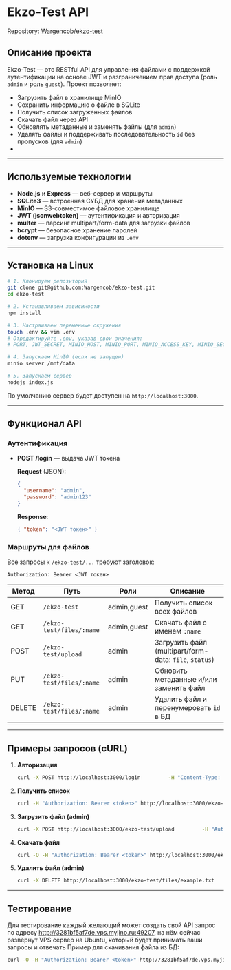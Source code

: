 # Ekzo-Test API

Repository: [Wargencob/ekzo-test](https://github.com/Wargencob/ekzo-test)

## Описание проекта

Ekzo-Test — это RESTful API для управления файлами с поддержкой аутентификации на основе JWT и разграничением прав доступа (роль `admin` и роль `guest`). Проект позволяет:

- Загрузить файл в хранилище MinIO
- Сохранить информацию о файле в SQLite
- Получить список загруженных файлов
- Скачать файл через API
- Обновлять метаданные и заменять файлы (для `admin`)
- Удалять файлы и поддерживать последовательность `id` без пропусков (для `admin`)
- 
---

## Используемые технологии

- **Node.js** и **Express** — веб-сервер и маршруты
- **SQLite3** — встроенная СУБД для хранения метаданных
- **MinIO** — S3-совместимое файловое хранилище
- **JWT (jsonwebtoken)** — аутентификация и авторизация
- **multer** — парсинг multipart/form-data для загрузки файлов
- **bcrypt** — безопасное хранение паролей
- **dotenv** — загрузка конфигурации из `.env`

---

## Установка на Linux

```bash
# 1. Клонируем репозиторий
git clone git@github.com:Wargencob/ekzo-test.git
cd ekzo-test

# 2. Устанавливаем зависимости
npm install

# 3. Настраиваем переменные окружения
touch .env && vim .env
# Отредактируйте .env, указав свои значения:
# PORT, JWT_SECRET, MINIO_HOST, MINIO_PORT, MINIO_ACCESS_KEY, MINIO_SECRET_KEY, MINIO_BUCKET, MINIO_URL

# 4. Запускаем MinIO (если не запущен)
minio server /mnt/data

# 5. Запускаем сервер
nodejs index.js
```

По умолчанию сервер будет доступен на `http://localhost:3000`.

---

## Функционал API

### Аутентификация

- **POST /login** — выдача JWT токена

  **Request** (JSON):
  ```json
  {
    "username": "admin",
    "password": "admin123"
  }
  ```

  **Response**:
  ```json
  { "token": "<JWT токен>" }
  ```

### Маршруты для файлов

Все запросы к `/ekzo-test/...` требуют заголовок:
```
Authorization: Bearer <JWT токен>
```

| Метод | Путь                       | Роли        | Описание                                             |
|-------|----------------------------|-------------|------------------------------------------------------|
| GET   | `/ekzo-test`               | admin,guest | Получить список всех файлов                          |
| GET   | `/ekzo-test/files/:name`   | admin,guest | Скачать файл с именем `:name`                        |
| POST  | `/ekzo-test/upload`        | admin       | Загрузить файл (multipart/form-data: `file`, `status`)|
| PUT   | `/ekzo-test/files/:name`   | admin       | Обновить метаданные и/или заменить файл              |
| DELETE| `/ekzo-test/files/:name`   | admin       | Удалить файл и перенумеровать `id` в БД             |

---

## Примеры запросов (cURL)

1. **Авторизация**
   ```bash
   curl -X POST http://localhost:3000/login         -H "Content-Type: application/json"         -d '{"username":"guest","password":"guest123"}'
   ```

2. **Получить список**
   ```bash
   curl -H "Authorization: Bearer <token>" http://localhost:3000/ekzo-test
   ```

3. **Загрузить файл (admin)**
   ```bash
   curl -X POST http://localhost:3000/ekzo-test/upload         -H "Authorization: Bearer <token>"         -F "file=@./example.txt"         -F "status=Draft"
   ```

4. **Скачать файл**
   ```bash
   curl -O -H "Authorization: Bearer <token>" http://localhost:3000/ekzo-test/files/example.txt
   ```

5. **Удалить файл (admin)**
   ```bash
   curl -X DELETE http://localhost:3000/ekzo-test/files/example.txt         -H "Authorization: Bearer <token>"
   ```

---

## Тестирование

Для тестирование каждый желающий может создать свой API запрос по адресу http://3281bf5af7de.vps.myjino.ru:49207, на нём сейчас развёрнут VPS сервер на Ubuntu, который будет принимать ваши запросы и отвечать
Пример для скачивания файла из БД:
```bash
curl -O -H "Authorization: Bearer <token>" http://3281bf5af7de.vps.myjino.ru:49207/ekzo-test/files/:test.txt
```
